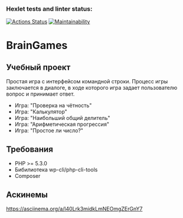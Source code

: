 ### Hexlet tests and linter status:
[![Actions Status](https://github.com/Enzell62/php-project-45/actions/workflows/hexlet-check.yml/badge.svg)](https://github.com/Enzell62/php-project-45/actions)
[![Maintainability](https://api.codeclimate.com/v1/badges/18517db912242dc53e1c/maintainability)](https://codeclimate.com/github/Enzell62/php-project-45/maintainability)
# BrainGames
## Учебный проект

Простая игра с интерфейсом командной строки. Процесс игры заключается в диалоге, в ходе которого
игра задает пользователю вопрос и принимает ответ.

- Игра: "Проверка на чётность"
- Игра: "Калькулятор"
- Игра: "Наибольший общий делитель"
- Игра: "Арифметическая прогрессия"
- Игра: "Простое ли число?"

## Требования

- PHP >= 5.3.0
- Бибилиотека wp-cli/php-cli-tools
- Composer

## Аскинемы

https://asciinema.org/a/l40Lrk3midkLmNEOmgZErGnY7
